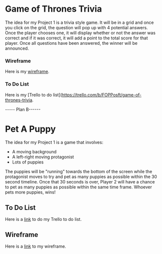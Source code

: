 # Game of Thrones Trivia

The idea for my Project 1 is a trivia style game. It will be in a grid and once you click on the grid, the question will pop up with 4 potential answers. Once the player chooses one, it will display whether or not the answer was correct and if it was correct, it will add a point to the total score for that player. Once all questions have been answered, the winner will be announced.

### Wireframe

Here is my [wireframe](https://gomockingbird.com/projects/pqzpips).

### To Do List

Here is my [Trello to do list](https://trello.com/b/FOPPosft/game-of-thrones-trivia.


----- Plan B------


# Pet A Puppy

The idea for my Project 1 is a game that involves:

- A moving background
- A left-right moving protagonist
- Lots of puppies

The puppies will be "running" towards the bottom of the screen while the protagonist moves to try and pet as many puppies as possible within the 30 second timeline. Once that 30 seconds is over, Player 2 will have a chance to pet as many puppies as possible within the same time frame. Whoever pets more puppies, wins!

## To Do List
Here is a [link](https://trello.com/b/Jyiv5fzo/pet-a-puppy) to do my Trello to do list.

## Wireframe 


Here is a [link](https://wireframepro.mockflow.com/view/pet-a-puppy#/page/7415fa9fe4074b759cebc5fb93895e6f) to my wireframe.
